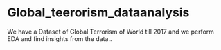 # Global_teerorism_dataanalysis
We have a Dataset of Global Terrorism of World till 2017 and we perform EDA and find insights from the data..
